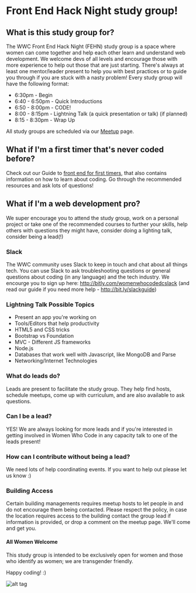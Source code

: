 # Front End Hack Night study group!

## What is this study group for?

The WWC Front End Hack Night (FEHN) study group is a space where women can come together and help each other learn and understand web development. We welcome devs of all levels and encourage those with more experience to help out those that are just starting. There's always at least one mentor/leader present to help you with best practices or to guide you through if you are stuck with a nasty problem! Every study group will have the following format:

* 6:30pm  - Begin
* 6:40 - 6:50pm - Quick Introductions 
* 6:50 - 8:00pm - CODE!
* 8:00 - 8:15pm - Lightning Talk (a quick presentation or talk) (if planned)
* 8:15 - 8:30pm - Wrap Up 

All study groups are scheduled via our [Meetup](http://www.meetup.com/Women-Who-Code-DC/) page.

## What if I'm a first timer that's never coded before?

Check out our Guide to [front end for first timers](https://github.com/womenwhocodedc/organization/blob/master/learning-resources/front-end-hack-nights/first_timers_guide.md), that also contains information on how to learn about coding. Go through the recommended resources and ask lots of questions!

## What if I'm a web development pro?

We super encourage you to attend the study group, work on a personal project or take one of the recommended courses to further your skills, help others with questions they might have, consider doing a lighting talk, consider being a lead(!)

### Slack

The WWC community uses Slack to keep in touch and chat about all things tech. You can use Slack to ask troubleshooting questions or general questions about coding (in any language) and the tech industry. We encourge you to sign up here:  http://bitly.com/womenwhocodedcslack (and read our guide if you need more help - http://bit.ly/slackguide)

### Lightning Talk Possible Topics

* Present an app you're working on
* Tools/Editors that help productivity
* HTML5 and CSS tricks
* Bootstrap vs Foundation
* MVC - Different JS frameworks
* Node.js
* Databases that work well with Javascript, like MongoDB and Parse
* Networking/Internet Technologies

### What do leads do?

Leads are present to facilitate the study group. They help find hosts, schedule meetups, come up with curriculum, and are also available to ask questions.

### Can I be a lead?

YES! We are always looking for more leads and if you're interested in getting involved in Women Who Code in any capacity talk to one of the leads present!

### How can I contribute without being a lead?

We need lots of help coordinating events. If you want to help out please let us know :)

### Building Access

Certain building managements requires meetup hosts to let people in and do not encourage them being contacted. Please respect the policy, in case the location requires access to the building contact the group lead if information is provided, or drop a comment on the meetup page. We'll come and get you.

#### All Women Welcome

This study group is intended to be exclusively open for women and those who identify as women; we are transgender friendly.

Happy coding! :) 

![alt tag](http://www.barbarianmeetscoding.com/images/i-know-javascript.jpg)








